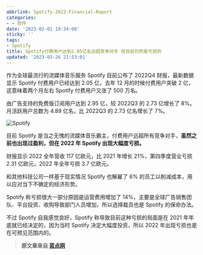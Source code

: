 ```yaml
---
abbrlink: Spotify-2022-Financial-Report
categories:
- - 软件
date: '2023-02-01 19:34:00'
sticky: ''
tags:
- Spotify
title: Spotify付费用户达到2.05亿名远超竞争对手 但目前仍然是亏损的
updated: '2023-03-26 21:53:01'
---
```

作为全球最流行的流媒体音乐服务 Spotify 目前公布了 2022Q4 财报，最新数据显示 Spotify 付费用户已经达到 2.05 亿，去年 12 月的时候付费用户突破 2 亿，这意味着两个月左右 Spotify 付费用户又涨了 500 万名。

由广告支持的免费版订阅用户达到 2.95 亿，较 2022Q3 的 2.73 亿增长了 8%。月活跃用户总数为 4.89 亿名，比 2022Q3 的 2.73 亿名增长了 7%。

![Spotify](https://s2.loli.net/2023/03/25/M96hAnZIdXcYBTS.png)

<!-- more-->

目前 Spotify 是当之无愧的流媒体音乐霸主，付费用户远超所有竞争对手，**虽然之前也出现过盈利，但在 2022 年 Spotify 出现大幅度亏损。**

财报显示 2022 全年营收 117 亿欧元，比 2021 年增长 21%，第四季度营业亏损 2.31 亿欧元，2022 年全年亏损 3.7 亿欧元。

和其他科技公司一样基于现实情况 Spotify 也解雇了 6% 的员工以削减成本，用以应对当下不确定的经济形势。

Spotify 称亏损很大一部分原因是运营费用增加了 14%，主要是全球广告销售团队、平台投资、收购导致部门人员增加，所以选择裁员也是 Spotify 的保命办法。

不过 Spotify 自我感觉良好，Spotify 称导致目前这种亏损的局面是在 2021 年年底就已经决定的，因为当时 Spotify 决定大幅度投资，所以 2022 年出现亏损也是在可预见范围内的。

> **原文章来自 [蓝点网](https://www.landiannews.com/archives/97086.html)**
